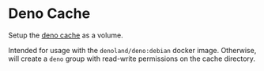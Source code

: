 # Deno Cache

Setup the [deno cache](https://jsr.io/@deno/cache-dir) as a volume.

Intended for usage with the `denoland/deno:debian` docker image. Otherwise,
will create a `deno` group with read-write permissions on the cache directory.
